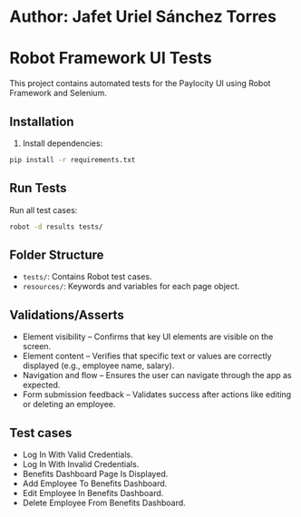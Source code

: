 # Author: Jafet Uriel Sánchez Torres
# Robot Framework UI Tests
This project contains automated tests for the Paylocity UI using Robot Framework and Selenium.

## Installation
1. Install dependencies:
```bash
pip install -r requirements.txt
```

## Run Tests
Run all test cases:
```bash
robot -d results tests/
```

## Folder Structure
- `tests/`: Contains Robot test cases.
- `resources/`: Keywords and variables for each page object.

## Validations/Asserts
- Element visibility – Confirms that key UI elements are visible on the screen.
- Element content – Verifies that specific text or values are correctly displayed (e.g., employee name, salary).
- Navigation and flow – Ensures the user can navigate through the app as expected.
- Form submission feedback – Validates success after actions like editing or deleting an employee.

## Test cases
- Log In With Valid Credentials.
- Log In With Invalid Credentials.
- Benefits Dashboard Page Is Displayed.
- Add Employee To Benefits Dashboard.
- Edit Employee In Benefits Dashboard.
- Delete Employee From Benefits Dashboard.